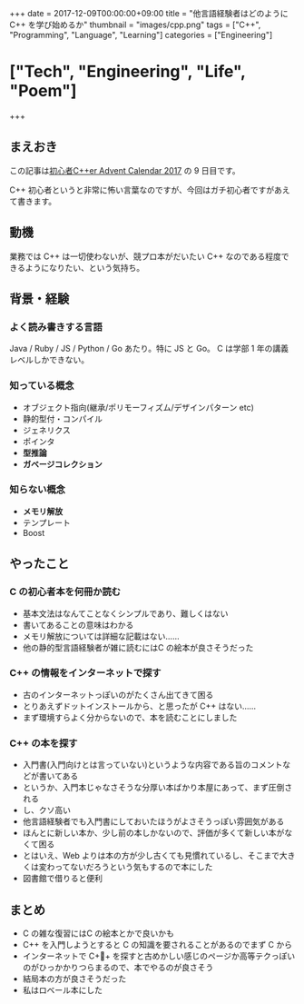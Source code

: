 +++
date = 2017-12-09T00:00:00+09:00
title = "他言語経験者はどのように C++ を学び始めるか"
thumbnail = "images/cpp.png"
tags = ["C++", "Programming", "Language", "Learning"]
categories = ["Engineering"]
# ["Tech", "Engineering", "Life", "Poem"]
+++

## まえおき

この記事は[初心者C++er Advent Calendar 2017](https://qiita.com/advent-calendar/2017/syoshinsya-cpper) の 9 日目です。

C++ 初心者というと非常に怖い言葉なのですが、今回はガチ初心者ですがあえて書きます。

## 動機
業務では C++ は一切使わないが、競プロ本がだいたい C++ なのである程度できるようになりたい、という気持ち。

## 背景・経験
### よく読み書きする言語
Java / Ruby / JS / Python / Go あたり。特に JS と Go。
C は学部 1 年の講義レベルしかできない。

### 知っている概念
- オブジェクト指向(継承/ポリモーフィズム/デザインパターン etc)
- 静的型付・コンパイル
- ジェネリクス
- ポインタ
- **型推論**
- **ガベージコレクション**

### 知らない概念
- **メモリ解放**
- テンプレート
- Boost

## やったこと
### C の初心者本を何冊か読む
- 基本文法はなんてことなくシンプルであり、難しくはない
- 書いてあることの意味はわかる
- メモリ解放については詳細な記載はない……
- 他の静的型言語経験者が雑に読むにはC の絵本が良さそうだった

### C++ の情報をインターネットで探す
- 古のインターネットっぽいのがたくさん出てきて困る
- とりあえずドットインストールから、と思ったが C++ はない……
- まず環境すらよく分からないので、本を読むことにしました

### C++ の本を探す
- 入門書(入門向けとは言っていない)というような内容である旨のコメントなどが書いてある
- というか、入門本じゃなさそうな分厚い本ばかり本屋にあって、まず圧倒される
- し、クソ高い
- 他言語経験者でも入門書にしておいたほうがよさそうっぽい雰囲気がある
- ほんとに新しい本か、少し前の本しかないので、評価が多くて新しい本がなくて困る
- とはいえ、Web よりは本の方が少し古くても見慣れているし、そこまで大きくは変わってないだろうという気もするので本にした
- 図書館で借りると便利

## まとめ
- C の雑な復習にはC の絵本とかで良いかも
- C++ を入門しようとすると C の知識を要されることがあるのでまず C から
- インターネットで C++ を探すと古めかしい感じのページか高等テクっぽいのがひっかかりつらまるので、本でやるのが良さそう
- 結局本の方が良さそうだった
- 私はロベール本にした